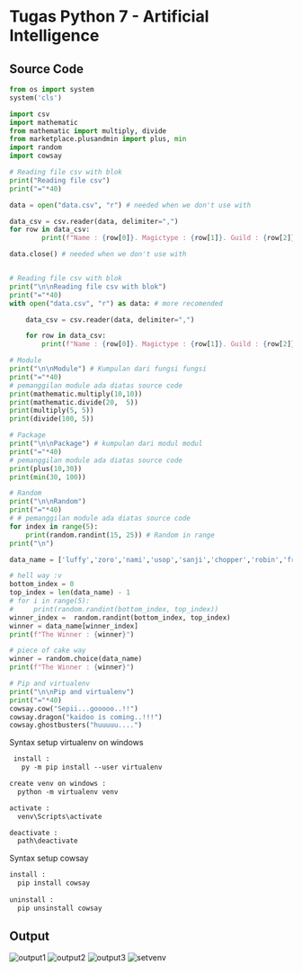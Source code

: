 # Tugas Python 7 - Artificial Intelligence

## Source Code
```py
from os import system
system('cls')

import csv
import mathematic
from mathematic import multiply, divide
from marketplace.plusandmin import plus, min
import random
import cowsay

# Reading file csv with blok
print("Reading file csv")
print("="*40)

data = open("data.csv", "r") # needed when we don't use with

data_csv = csv.reader(data, delimiter=",")
for row in data_csv:
        print(f"Name : {row[0]}. Magictype : {row[1]}. Guild : {row[2]}")

data.close() # needed when we don't use with


# Reading file csv with blok
print("\n\nReading file csv with blok")
print("="*40)
with open("data.csv", "r") as data: # more recomended

    data_csv = csv.reader(data, delimiter=",")

    for row in data_csv:
        print(f"Name : {row[0]}. Magictype : {row[1]}. Guild : {row[2]}")

# Module
print("\n\nModule") # Kumpulan dari fungsi fungsi
print("="*40)
# pemanggilan module ada diatas source code
print(mathematic.multiply(10,10))
print(mathematic.divide(20,  5))
print(multiply(5, 5))
print(divide(100, 5))

# Package
print("\n\nPackage") # kumpulan dari modul modul
print("="*40)
# pemanggilan module ada diatas source code
print(plus(10,30))
print(min(30, 100))

# Random
print("\n\nRandom") 
print("="*40)
# # pemanggilan module ada diatas source code
for index in range(5):
    print(random.randint(15, 25)) # Random in range
print("\n")

data_name = ['luffy','zoro','nami','usop','sanji','chopper','robin','franky', 'brook', 'jinbei']

# hell way :v
bottom_index = 0
top_index = len(data_name) - 1
# for i in range(5):
#     print(random.randint(bottom_index, top_index))
winner_index =  random.randint(bottom_index, top_index)
winner = data_name[winner_index]
print(f"The Winner : {winner}")

# piece of cake way
winner = random.choice(data_name)
print(f"The Winner : {winner}")

# Pip and virtualenv
print("\n\nPip and virtualenv") 
print("="*40)
cowsay.cow("Sepii...gooooo..!!")
cowsay.dragon("kaidoo is coming..!!!")
cowsay.ghostbusters("huuuuu....")
```

Syntax setup virtualenv on windows
```txt
 install : 
   py -m pip install --user virtualenv

create venv on windows :
  python -m virtualenv venv

activate :
  venv\Scripts\activate

deactivate :
  path\deactivate
```

Syntax setup cowsay
```txt
install : 
  pip install cowsay
    
uninstall :
  pip unsinstall cowsay
```


## Output 

![output1](https://user-images.githubusercontent.com/92994688/140887399-73133982-b45e-42b5-b3d8-2a14bb8d5963.png)
![output2](https://user-images.githubusercontent.com/92994688/140887413-dd1af629-39b8-48c2-92c1-0a699ed05c37.png)
![output3](https://user-images.githubusercontent.com/92994688/140887417-5e28823f-bd95-474b-8128-f6aa9974cf7d.png)
![setvenv](https://user-images.githubusercontent.com/92994688/140887421-60496b56-6fad-4a26-a2b5-207afcccf921.png)
